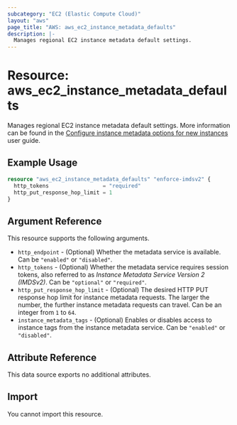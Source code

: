```yaml
---
subcategory: "EC2 (Elastic Compute Cloud)"
layout: "aws"
page_title: "AWS: aws_ec2_instance_metadata_defaults"
description: |-
  Manages regional EC2 instance metadata default settings.
---
```


# Resource: aws_ec2_instance_metadata_defaults

Manages regional EC2 instance metadata default settings.
More information can be found in the [Configure instance metadata options for new instances](https://docs.aws.amazon.com/AWSEC2/latest/UserGuide/configuring-IMDS-new-instances.html) user guide.

## Example Usage

```terraform
resource "aws_ec2_instance_metadata_defaults" "enforce-imdsv2" {
  http_tokens                 = "required"
  http_put_response_hop_limit = 1
}
```

## Argument Reference

This resource supports the following arguments.

* `http_endpoint` - (Optional) Whether the metadata service is available. Can be `"enabled"` or `"disabled"`.
* `http_tokens` - (Optional) Whether the metadata service requires session tokens, also referred to as _Instance Metadata Service Version 2 (IMDSv2)_. Can be `"optional"` or `"required"`.
* `http_put_response_hop_limit` - (Optional) The desired HTTP PUT response hop limit for instance metadata requests. The larger the number, the further instance metadata requests can travel. Can be an integer from `1` to `64`.
* `instance_metadata_tags` - (Optional) Enables or disables access to instance tags from the instance metadata service. Can be `"enabled"` or `"disabled"`.

## Attribute Reference

This data source exports no additional attributes.

## Import

You cannot import this resource.
